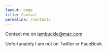 ```yaml
---
layout: page
title: Contact
permalink: /contact/
---
```


Contact me on iambuckle@mac.com

Unfortunately I am not on Twitter or FaceBook.

